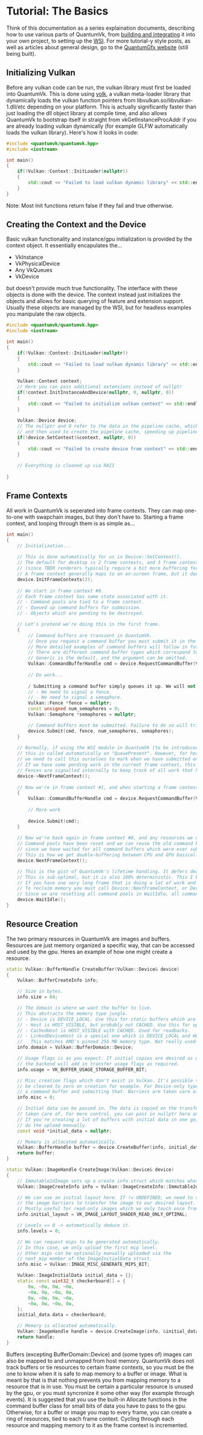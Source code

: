 # Tutorial: The Basics
Think of this documentation as a series explaination documents, describing how to use various parts
of QuantumVk, from [building and integrating](building.md) it into your own project, to setting up the [WSI](wsi.md).
For more tutorial-y style posts, as well as articles about general design, go to the [QuantumGfx website](https://quantumgfx.github.io/) (still being built).

## Initializing Vulkan
Before any vulkan code can be run, the vulkan library must first be loaded into QuantumVk. This is done using [volk](https://github.com/zeux/volk), a vulkan
meta-loader library that dynamically loads the vulkan function pointers from libvulkan.so/libvulkan-1.dll/etc depending on your platform. This is actually 
significantly faster than just loading the dll object library at compile time, and also allows QuantumVk to bootstrap itself in straight from vkGetInstanceProcAddr
if you are already loading vulkan dynamically (for example GLFW automatically loads the vulkan library). Here's how it looks in code:

```c++
#include <quantumvk/quantumvk.hpp>
#include <iostream>

int main()
{
	if(!Vulkan::Context::InitLoader(nullptr))
	{
		std::cout << "Failed to load vulkan dynamic library" << std::endl;
	}
}
```
Note: Most Init functions return false if they fail and true otherwise.

## Creating the Context and the Device
Basic vulkan functionality and instance/gpu initialization is provided by the context object. It essentially encapulates the...
- VkInstance
- VkPhysicalDevice
- Any VkQueues
- VkDevice

but doesn't provide much true functionality. The interface with these objects is done with the device. The context instead
just initializes the objects and allows for basic querying of feature and extension support. Usually these objects are 
managed by the WSI, but for headless examples you manipulate the raw objects. 

```c++
#include <quantumvk/quantumvk.hpp>
#include <iostream>

int main()
{
	if(!Vulkan::Context::InitLoader(nullptr))
	{
		std::cout << "Failed to load vulkan dynamic library" << std::endl;
	}
		
	Vulkan::Context context;
	// Here you can pass additional extensions instead of nullptr
	if(!context.InitInstanceAndDevice(nullptr, 0, nullptr, 0))
	{
		std::cout << "Failed to initialize vulkan context" << std::endl;
	}
	
	Vulkan::Device device;
	// The nullptr and 0 refer to the data in the pipeline cache, which can be stored between applications runs, 
	// and then used to create the pipeline cache, speeding up pipeline creation.
	if(!device.SetContext(&context, nullptr, 0))
	{
		std::cout << "Failed to create device from context" << std::endl;
	}
	
	// Everything is cleaned up via RAII
	
}
```

## Frame Contexts
All work in QuantumVk is seperated into frame contexts. They can map one-to-one with swapchain images, but they don't have to.
Starting a frame context, and looping through them is as simple as...

```c++
int main()
{
	// Initialization...
	
	// This is done automatically for us in Device::SetContext().
	// The default for desktop is 2 frame contexts, and 3 frame contexts on Android
	// (since TBDR renderers typically require a bit more buffering for optimal performance).
	// A frame context generally maps to an on-screen frame, but it does not have to.
	device.InitFrameContexts(2);
	
	// We start in frame context #0.
	// Each frame context has some state associated with it.
	// - Command pools are tied to a frame context.
	// - Queued up command buffers for submission.
	// - Objects which are pending to be destroyed.

	// Let's pretend we're doing this in the first frame.
	{
		// Command buffers are transient in QuantumVk.
		// Once you request a command buffer you must submit it in the current frame context before moving to the next one.
		// More detailed examples of command buffers will follow in future samples.
		// There are different command buffer types which correspond to general purpose queue, async compute, DMA queue, etc.
		// Generic is the default, and the argument can be omitted.
		Vulkan::CommandBufferHandle cmd = device.RequestCommandBuffer(Vulkan::CommandBuffer::Type::Generic);
		
		// Do work...
		
		/ Submitting a command buffer simply queues it up. We will not call vkQueueSubmit and flush out all pending command buffers here unless:
		// - We need to signal a fence.
		// - We need to signal a semaphore.
		Vulkan::Fence *fence = nullptr;
		const unsigned num_semaphores = 0;
		Vulkan::Semaphore *semaphores = nullptr;

		// Command buffers must be submitted. Failure to do so will trip assertions in debug builds.
		device.Submit(cmd, fence, num_semaphores, semaphores);
	}
	
	// Normally, if using the WSI module in QuantumVk (to be introduced later), we don't need to iterate this ourselves since
	// this is called automatically on "QueuePresent". However, for headless operation like this,
	// we need to call this ourselves to mark when we have submitted enough work for the GPU.
	// If we have some pending work in the current frame context, this is flushed out.
	// Fences are signalled internally to keep track of all work that happened in this frame context.
	device->NextFrameContext();
	
	// Now we're in frame context #1, and when starting a frame context, we need to wait for all pending fences associated with the context.
	{
		Vulkan::CommandBufferHandle cmd = device.RequestCommandBuffer(Vulkan::CommandBuffer::Type::Generic);
		
		// More work
		
		device.Submit(cmd);
	}
	
	// Now we're back again in frame context #0, and any resources we used back in the first frame have now been reclaimed,
	// Command pools have been reset and we can reuse the old command buffers.
	// since we have waited for all command buffers which were ever submitted in that old frame context.
	// This is how we get double-buffering between CPU and GPU basically.
	device.NextFrameContext();

	// This is the gist of QuantumVk's lifetime handling. It defers deallocations until we know that any possible work is complete.
	// This is sub-optimal, but it is also 100% deterministic. This I believe is the right abstraction level for a "mid-level" implementation.
	// If you have one very long frame that is doing a lot of work and you're allocating and freeing memory a lot, you might end up with an OOM scenario.
	// To reclaim memory you must call Device::NextFrameContext, or Device::WaitIdle, which also immediately reclaims all memory and frees all pending resources.
	// Since we are resetting all command pools in WaitIdle, all command buffers must have been submitted before calling this, similar to NextFrameContext().
	device.WaitIdle();
}

```

## Resource Creation

The two primary resources in QuantumVk are images and buffers. Resources are just memory organized a specific way, that can be accessed and used by the gpu.
Heres an example of how one might create a resource.

```c++
static Vulkan::BufferHandle CreateBuffer(Vulkan::Device& device)
{
	Vulkan::BufferCreateInfo info;

	// Size in bytes.
	info.size = 64;

	// The domain is where we want the buffer to live.
	// This abstracts the memory type jungle.
	// - Device is DEVICE_LOCAL. Use this for static buffers which are read from many times.
	// - Host is HOST_VISIBLE, but probably not CACHED. Use this for uploads.
	// - CachedHost is HOST_VISIBLE with CACHED. Used for readbacks.
	// - LinkedDeviceHost is a special one which is DEVICE_LOCAL and HOST_VISIBLE.
	//   This matches AMD's pinned 256 MB memory type. Not really used at the moment.
	info.domain = Vulkan::BufferDomain::Device;

	// Usage flags is as you expect. If initial copies are desired as well,
	// the backend will add in transfer usage flags as required.
	info.usage = VK_BUFFER_USAGE_STORAGE_BUFFER_BIT;

	// Misc creation flags which don't exist in Vulkan. It's possible to request the buffer to 
	// be cleared to zero on creation for example. For Device-only types, this means allocating
    // a command buffer and submitting that. Barriers are taken care of automatically.
	info.misc = 0;

	// Initial data can be passed in. The data is copied on the transfer queue and barriers are 
	// taken care of. For more control, you can pass in nullptr here and deal with it manually.
	// If you're creating a lot of buffers with initial data in one go, it might makes sense to
    // do the upload manually.
	const void *initial_data = nullptr;

	// Memory is allocated automatically.
	Vulkan::BufferHandle buffer = device.CreateBuffer(info, initial_data);
	return buffer;
}

static Vulkan::ImageHandle CreateImage(Vulkan::Device& device)
{
	// Immutable2dImage sets up a create info struct which matches what we want.
	Vulkan::ImageCreateInfo info = Vulkan::ImageCreateInfo::Immutable2dImage(4, 4, VK_FORMAT_R8G8B8A8_UNORM);

	// We can use an initial layout here. If != UNDEFINED, we need to submit a command buffer with
	// the image barriers to transfer the image to our desired layout.
	// Mostly useful for read-only images which we only touch once from a synchronization point-of-view.
	info.initial_layout = VK_IMAGE_LAYOUT_SHADER_READ_ONLY_OPTIMAL;

	// Levels == 0 -> automatically deduce it.
	info.levels = 0;

	// We can request mips to be generated automatically.
	// In this case, we only upload the first mip level.
	// Other mips can be optionally manually uploaded via the
	// next_mip member of the ImageInitialData struct.
	info.misc = Vulkan::IMAGE_MISC_GENERATE_MIPS_BIT;

	Vulkan::ImageInitialData initial_data = {};
	static const uint32_t checkerboard[] = {
		0u, ~0u, 0u, ~0u,
		~0u, 0u, ~0u, 0u,
		0u, ~0u, 0u, ~0u,
		~0u, 0u, ~0u, 0u,
	};
	initial_data.data = checkerboard;

	// Memory is allocated automatically.
	Vulkan::ImageHandle handle = device.CreateImage(info, &initial_data);
	return handle;
}
```

Buffers (excepting BufferDomain::Device) and (some types of) images can also be mapped to and unmapped from host memory. 
QuantumVk does not track buffers or tie resources to certain frame contexts, so you must be the one to know when it is 
safe to map memory to a buffer or image. What is meant by that is that nothing prevents you from mapping memory to a 
resource that is in use. You must be certain a particular resource is unused by the gpu, or you must syncronize it some other
way (for example through events). It is suggested that you use the built-in Allocate functions in the command buffer class for
small bits of data you have to pass to the gpu. Otherwise, for a buffer or image you map to every frame, you can create a 
ring of resources, tied to each frame context. Cycling through each resource and mapping memory to it as the frame context
is incremented.
